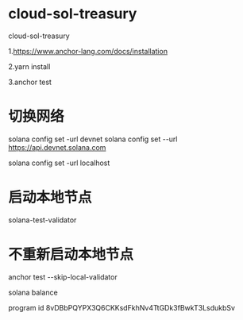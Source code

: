 # cloud-sol-treasury
cloud-sol-treasury

1.https://www.anchor-lang.com/docs/installation

2.yarn install

3.anchor test

# 切换网络
solana config set -url devnet
solana config set --url https://api.devnet.solana.com



solana config set -url localhost

# 启动本地节点
solana-test-validator

# 不重新启动本地节点
anchor test --skip-local-validator


solana balance

program id
8vDBbPQYPX3Q6CKKsdFkhNv4TtGDk3fBwkT3LsdukbSv

